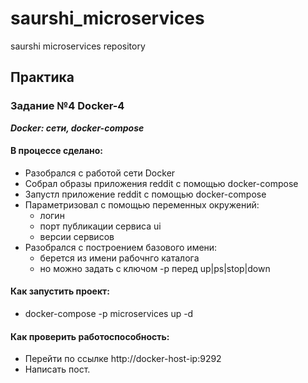 # saurshi_microservices
saurshi microservices repository

## Практика
### Задание №4 Docker-4
***Docker: сети, docker-compose***

#### В процессе сделано:
- Разобрался с работой сети Docker
- Собрал образы приложения reddit с помощью docker-compose
- Запустл приложение reddit с помощью docker-compose
- Параметризовал с помощью переменных окружений:
	* логин
	* порт публикации сервиса ui
	* версии сервисов
- Разобрался с построением базового имени:
	* берется из имени рабочнго каталога
	* но можно задать с ключом -p перед up|ps|stop|down

#### Как запустить проект:
- docker-compose -p microservices up -d

#### Как проверить работоспособность:
- Перейти по ссылке http://docker-host-ip:9292
- Написать пост.
